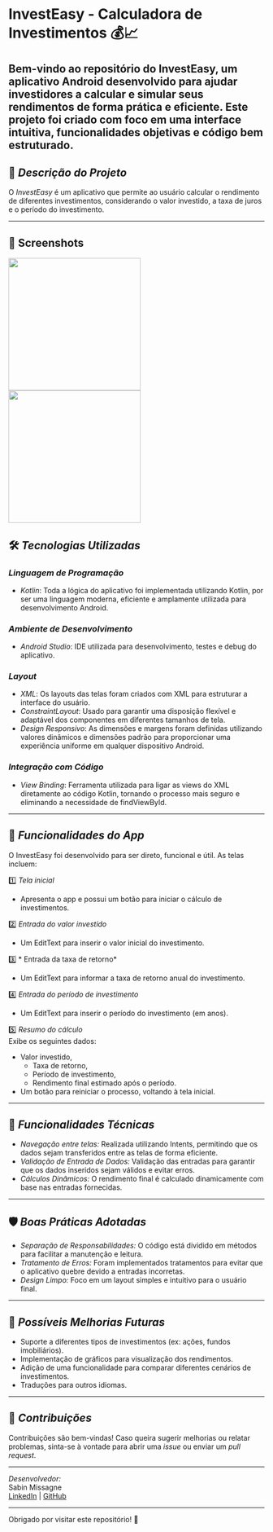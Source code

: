# InvestEasy - Calculadora de Investimentos 💰📈

Bem-vindo ao repositório do InvestEasy, um aplicativo Android desenvolvido para ajudar investidores a calcular e simular seus rendimentos de forma prática e eficiente. Este projeto foi criado com foco em uma interface intuitiva, funcionalidades objetivas e código bem estruturado.
---

## 🎯 *Descrição do Projeto*
O *InvestEasy* é um aplicativo que permite ao usuário calcular o rendimento de diferentes investimentos, considerando o valor investido, a taxa de juros	 e o período do investimento.

 

---

## :camera_flash: Screenshots
<!-- You can add more screenshots here if you like --> 
<img src="https://github.com/user-attachments/assets/cc44a12b-80ef-4364-a939-0e5c6c880138" width=260/>
<img src="https://github.com/user-attachments/assets/7128c4b9-4cc0-4457-9e59-f9bc343e82db" width=260/>

## 🛠 *Tecnologias Utilizadas*

### *Linguagem de Programação*
- *Kotlin*: Toda a lógica do aplicativo foi implementada utilizando Kotlin, por ser uma linguagem moderna, eficiente e amplamente utilizada para desenvolvimento Android.  

### *Ambiente de Desenvolvimento*
- *Android Studio*: IDE utilizada para desenvolvimento, testes e debug do aplicativo.  

### *Layout*
- *XML*: Os layouts das telas foram criados com XML para estruturar a interface do usuário.  
- *ConstraintLayout*: Usado para garantir uma disposição flexível e adaptável dos componentes em diferentes tamanhos de tela.  
- *Design Responsivo*: As dimensões e margens foram definidas utilizando valores dinâmicos e dimensões padrão para proporcionar uma experiência uniforme em qualquer dispositivo Android.

### *Integração com Código*
- *View Binding*: Ferramenta utilizada para ligar as views do XML diretamente ao código Kotlin, tornando o processo mais seguro e eliminando a necessidade de findViewById.  

---

## 📱 *Funcionalidades do App*
O InvestEasy foi desenvolvido para ser direto, funcional e útil. As telas incluem:  

1️⃣ *Tela inicial*  
   - Apresenta o app e possui um botão para iniciar o cálculo de investimentos.  

2️⃣ *Entrada do valor investido*  
   - Um EditText para inserir o valor inicial do investimento. 

3️⃣ * Entrada da taxa de retorno*  
   - Um EditText para informar a taxa de retorno anual do investimento. 

4️⃣ *Entrada do período de investimento*  
   - Um EditText para inserir o período do investimento (em anos). 

5️⃣ *Resumo do cálculo*  
   Exibe os seguintes dados:
   - Valor investido,
     - Taxa de retorno,
     - Período de investimento,
     - Rendimento final estimado após o período.
   - Um botão para reiniciar o processo, voltando à tela inicial. 

---

## 🚀 *Funcionalidades Técnicas*
- *Navegação entre telas:* Realizada utilizando Intents, permitindo que os dados sejam transferidos entre as telas de forma eficiente. 
- *Validação de Entrada de Dados:* Validação das entradas para garantir que os dados inseridos sejam válidos e evitar erros.  
- *Cálculos Dinâmicos:* O rendimento final é calculado dinamicamente com base nas entradas fornecidas.	

---

## 🛡️ *Boas Práticas Adotadas*
- *Separação de Responsabilidades:* O código está dividido em métodos para facilitar a manutenção e leitura.  
- *Tratamento de Erros:* Foram implementados tratamentos para evitar que o aplicativo quebre devido a entradas incorretas.  
- *Design Limpo:* Foco em um layout simples e intuitivo para o usuário final.  

---

## 📝 *Possíveis Melhorias Futuras*
- Suporte a diferentes tipos de investimentos (ex: ações, fundos imobiliários).
- Implementação de gráficos para visualização dos rendimentos.
- Adição de uma funcionalidade para comparar diferentes cenários de investimentos.
- Traduções para outros idiomas.  

---

## 🤝 *Contribuições*
Contribuições são bem-vindas! Caso queira sugerir melhorias ou relatar problemas, sinta-se à vontade para abrir uma *issue* ou enviar um *pull request*.  

---

*Desenvolvedor:*  
Sabin Missagne  
[LinkedIn](https://linkedin.com/in/sabin-missagne/) | [GitHub](https://github.com/m-sabin)  

---  
Obrigado por visitar este repositório! 🚀
